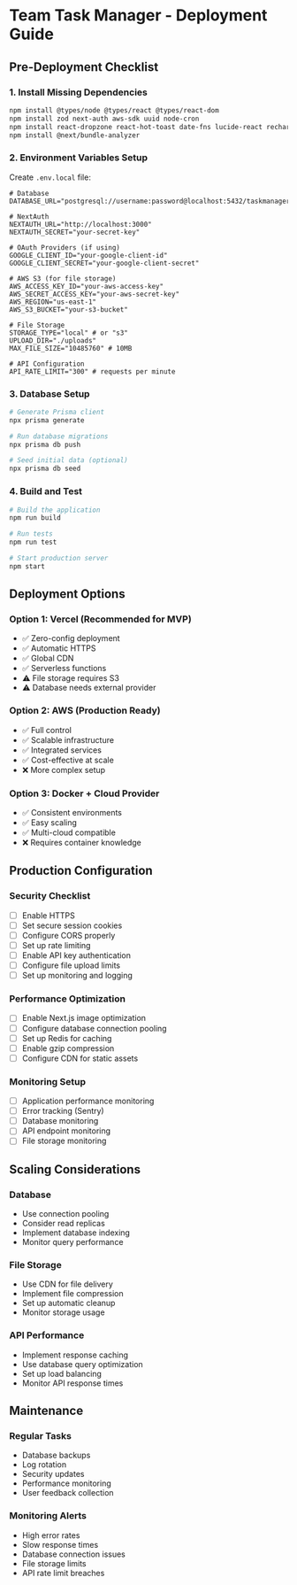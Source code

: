 # Team Task Manager - Deployment Guide

## Pre-Deployment Checklist

### 1. Install Missing Dependencies
```bash
npm install @types/node @types/react @types/react-dom
npm install zod next-auth aws-sdk uuid node-cron
npm install react-dropzone react-hot-toast date-fns lucide-react recharts
npm install @next/bundle-analyzer
```

### 2. Environment Variables Setup
Create `.env.local` file:
```env
# Database
DATABASE_URL="postgresql://username:password@localhost:5432/taskmanager"

# NextAuth
NEXTAUTH_URL="http://localhost:3000"
NEXTAUTH_SECRET="your-secret-key"

# OAuth Providers (if using)
GOOGLE_CLIENT_ID="your-google-client-id"
GOOGLE_CLIENT_SECRET="your-google-client-secret"

# AWS S3 (for file storage)
AWS_ACCESS_KEY_ID="your-aws-access-key"
AWS_SECRET_ACCESS_KEY="your-aws-secret-key"
AWS_REGION="us-east-1"
AWS_S3_BUCKET="your-s3-bucket"

# File Storage
STORAGE_TYPE="local" # or "s3"
UPLOAD_DIR="./uploads"
MAX_FILE_SIZE="10485760" # 10MB

# API Configuration
API_RATE_LIMIT="300" # requests per minute
```

### 3. Database Setup
```bash
# Generate Prisma client
npx prisma generate

# Run database migrations
npx prisma db push

# Seed initial data (optional)
npx prisma db seed
```

### 4. Build and Test
```bash
# Build the application
npm run build

# Run tests
npm run test

# Start production server
npm start
```

## Deployment Options

### Option 1: Vercel (Recommended for MVP)
- ✅ Zero-config deployment
- ✅ Automatic HTTPS
- ✅ Global CDN
- ✅ Serverless functions
- ⚠️ File storage requires S3
- ⚠️ Database needs external provider

### Option 2: AWS (Production Ready)
- ✅ Full control
- ✅ Scalable infrastructure
- ✅ Integrated services
- ✅ Cost-effective at scale
- ❌ More complex setup

### Option 3: Docker + Cloud Provider
- ✅ Consistent environments
- ✅ Easy scaling
- ✅ Multi-cloud compatible
- ❌ Requires container knowledge

## Production Configuration

### Security Checklist
- [ ] Enable HTTPS
- [ ] Set secure session cookies
- [ ] Configure CORS properly
- [ ] Set up rate limiting
- [ ] Enable API key authentication
- [ ] Configure file upload limits
- [ ] Set up monitoring and logging

### Performance Optimization
- [ ] Enable Next.js image optimization
- [ ] Configure database connection pooling
- [ ] Set up Redis for caching
- [ ] Enable gzip compression
- [ ] Configure CDN for static assets

### Monitoring Setup
- [ ] Application performance monitoring
- [ ] Error tracking (Sentry)
- [ ] Database monitoring
- [ ] API endpoint monitoring
- [ ] File storage monitoring

## Scaling Considerations

### Database
- Use connection pooling
- Consider read replicas
- Implement database indexing
- Monitor query performance

### File Storage
- Use CDN for file delivery
- Implement file compression
- Set up automatic cleanup
- Monitor storage usage

### API Performance
- Implement response caching
- Use database query optimization
- Set up load balancing
- Monitor API response times

## Maintenance

### Regular Tasks
- Database backups
- Log rotation
- Security updates
- Performance monitoring
- User feedback collection

### Monitoring Alerts
- High error rates
- Slow response times
- Database connection issues
- File storage limits
- API rate limit breaches